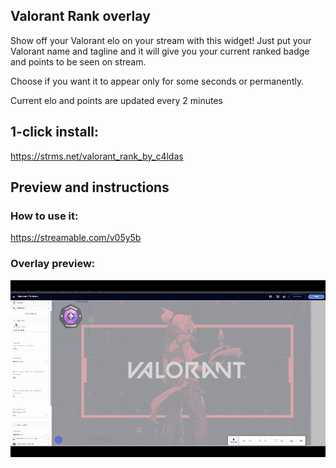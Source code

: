## Valorant Rank overlay

Show off your Valorant elo on your stream with this widget! Just put your Valorant name and tagline and it will give you your current ranked badge and points to be seen on stream. 

Choose if you want it to appear only for some seconds or permanently. 

Current elo and points are updated every 2 minutes

## 1-click install: 

https://strms.net/valorant_rank_by_c4ldas

## Preview and instructions

### How to use it:
https://streamable.com/v05y5b

### Overlay preview:
![Overlay Preview](/valorant-rank/widget.png)
